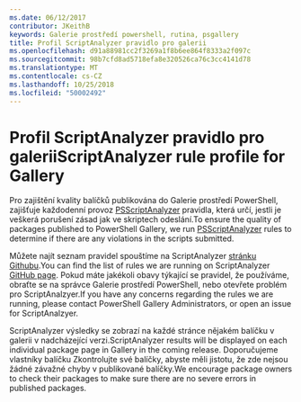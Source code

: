 ```yaml
---
ms.date: 06/12/2017
contributor: JKeithB
keywords: Galerie prostředí powershell, rutina, psgallery
title: Profil ScriptAnalyzer pravidlo pro galerii
ms.openlocfilehash: d91a88981cc2f3269a1f8b6ee864f8333a2f097c
ms.sourcegitcommit: 98b7cfd8ad5718efa8e320526ca76c3cc4141d78
ms.translationtype: MT
ms.contentlocale: cs-CZ
ms.lasthandoff: 10/25/2018
ms.locfileid: "50002492"
---
```

# <a name="scriptanalyzer-rule-profile-for-gallery"></a><span data-ttu-id="c671e-103">Profil ScriptAnalyzer pravidlo pro galerii</span><span class="sxs-lookup"><span data-stu-id="c671e-103">ScriptAnalyzer rule profile for Gallery</span></span>

<span data-ttu-id="c671e-104">Pro zajištění kvality balíčků publikována do Galerie prostředí PowerShell, zajišťuje každodenní provoz [PSScriptAnalyzer](https://github.com/PowerShell/PSScriptAnalyzer) pravidla, která určí, jestli je veškerá porušení zásad jak ve skriptech odeslání.</span><span class="sxs-lookup"><span data-stu-id="c671e-104">To ensure the quality of packages published to PowerShell Gallery, we run [PSScriptAnalyzer](https://github.com/PowerShell/PSScriptAnalyzer) rules to determine if there are any violations in the scripts submitted.</span></span>

<span data-ttu-id="c671e-105">Můžete najít seznam pravidel spouštíme na ScriptAnalyzer [stránku Githubu](https://github.com/PowerShell/PSScriptAnalyzer/blob/development/Engine/Settings/PSGallery.psd1).</span><span class="sxs-lookup"><span data-stu-id="c671e-105">You can find the list of rules we are running on ScriptAnalyzer [GitHub page](https://github.com/PowerShell/PSScriptAnalyzer/blob/development/Engine/Settings/PSGallery.psd1).</span></span>
<span data-ttu-id="c671e-106">Pokud máte jakékoli obavy týkající se pravidel, že používáme, obraťte se na správce Galerie prostředí PowerShell, nebo otevřete problém pro ScriptAnalzyer.</span><span class="sxs-lookup"><span data-stu-id="c671e-106">If you have any concerns regarding the rules we are running, please contact PowerShell Gallery Administrators, or open an issue for ScriptAnalzyer.</span></span>

<span data-ttu-id="c671e-107">ScriptAnalyzer výsledky se zobrazí na každé stránce nějakém balíčku v galerii v nadcházející verzi.</span><span class="sxs-lookup"><span data-stu-id="c671e-107">ScriptAnalyzer results will be displayed on each individual package page in Gallery in the coming release.</span></span> <span data-ttu-id="c671e-108">Doporučujeme vlastníky balíčku Zkontrolujte své balíčky, abyste měli jistotu, že zde nejsou žádné závažné chyby v publikované balíčky.</span><span class="sxs-lookup"><span data-stu-id="c671e-108">We encourage package owners to check their packages to make sure there are no severe errors in published packages.</span></span>
